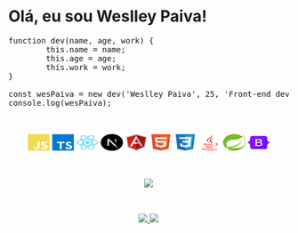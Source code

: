 # Olá, eu sou Weslley Paiva!

<pre>
function dev(name, age, work) {
        this.name = name;
        this.age = age;
        this.work = work;
}

const wesPaiva = new dev('Weslley Paiva', 25, 'Front-end developer');
console.log(wesPaiva);
</pre>

<br>

<div style="display: space-between" align="center"><br>
  
  <img align="center" alt="wes-js" height="30" width="40" src="https://github.com/devicons/devicon/blob/master/icons/javascript/javascript-plain.svg">
  <img align="center" alt="wes-ts" height="30" width="40" src="https://github.com/devicons/devicon/blob/master/icons/typescript/typescript-plain.svg">
  <img align="center" alt="wes-react" height="30" width="40" src="https://github.com/devicons/devicon/blob/master/icons/react/react-original.svg">
  <img align="center" alt="wes-nextjs" height="30" width="40" src="https://github.com/devicons/devicon/blob/master/icons/nextjs/nextjs-original.svg">
  <img align="center" alt="wes-angular" height="30" width="40" src="https://github.com/devicons/devicon/blob/master/icons/angularjs/angularjs-original.svg">
  <img align="center" alt="wes-HTML" height="30" width="40" src="https://raw.githubusercontent.com/devicons/devicon/master/icons/html5/html5-original.svg">
  <img align="center" alt="wes-CSS" height="30" width="40" src="https://raw.githubusercontent.com/devicons/devicon/master/icons/css3/css3-original.svg"> 
  <img align="center" alt="wes-java" height="30" width="40" src="https://github.com/devicons/devicon/blob/master/icons/java/java-plain.svg">
  <img align="center" alt="wes-spring" height="30" width="40" src="https://github.com/devicons/devicon/blob/master/icons/spring/spring-original.svg">
  <img align="center" alt="wes-bootstrap" height="30" width="40" src="https://github.com/devicons/devicon/blob/master/icons/bootstrap/bootstrap-original.svg">
  
  <br></br>
  <a href="https://www.linkedin.com/in/paivawes/" target="_blank"> <img  align="center" src="https://img.shields.io/badge/LinkedIn-0077B5?style=for-the-badge&logo=linkedin&logoColor=white"></a>
 </div> 

  
##



<div align="center"><br>
  <a href="https://github.com/paivawes">
  <img height="150em" src="https://github-readme-stats.vercel.app/api?username=paivawes&show_icons=true&theme=dark&include_all_commits=true&count_private=true"/>
  <img height="150em" src="https://github-readme-stats.vercel.app/api/top-langs/?username=paivawes&layout=compact&langs_count=7&theme=dark"/>
</div>



  
 




